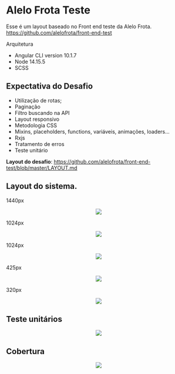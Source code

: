 # Alelo Frota Teste

Esse é um layout baseado no Front end teste da Alelo Frota.
https://github.com/alelofrota/front-end-test

Arquitetura

- Angular CLI version 10.1.7
- Node 14.15.5
- SCSS

## Expectativa do Desafio

- Utilização de rotas;
- Paginação
- Filtro buscando na API
- Layout responsivo
- Metodologia CSS
- Mixins, placeholders, functions, variáveis, animações, loaders...
- Rxjs
- Tratamento de erros
- Teste unitário

**Layout do desafio**: https://github.com/alelofrota/front-end-test/blob/master/LAYOUT.md

## Layout do sistema.

 1440px
<p align="center">
  <img src="./redme-layouts/layout-desktop-1440.png">
</p>
1024px
<p align="center">
  <img src="./redme-layouts/layout-desktop-edit-1024.png">
</p>
1024px
<p align="center">
  <img src="./redme-layouts/layout-desktop-1024.png">
</p>
425px
<p align="center">
  <img src="./redme-layouts/layout-mobile-425.png">
</p>
320px
<p align="center">
  <img src="./redme-layouts/layout-mobile-320.png">
</p>

## Teste unitários

<p align="center">
  <img src="./redme-layouts/test-unit.PNG">
</p>

## Cobertura

<p align="center">
  <img src="./redme-layouts/coverage.PNG">
</p>
